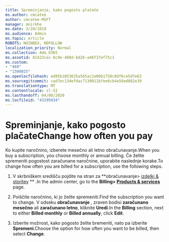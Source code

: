 ```yaml
---
title: Spreminjanje, kako pogosto plačate
ms.author: cmcatee
author: cmcatee-MSFT
manager: mnirkhe
ms.date: 3/20/2018
ms.audience: Admin
ms.topic: article
ROBOTS: NOINDEX, NOFOLLOW
localization_priority: Normal
ms.collection: Adm_O365
ms.assetid: 81423cec-8c9e-408d-bd26-a46f37ef75c1
ms.custom:
- "469"
- "1500025"
ms.openlocfilehash: ed85b1053635a565ac2a00b1758c0df6ce5d7e63
ms.sourcegitcommit: cad7ec134efdac7130911bfee6cb4a59ad882e39
ms.translationtype: MT
ms.contentlocale: sl-SI
ms.lasthandoff: 04/08/2020
ms.locfileid: "43195034"
---
```

# <a name="change-how-often-you-pay"></a><span data-ttu-id="40996-102">Spreminjanje, kako pogosto plačate</span><span class="sxs-lookup"><span data-stu-id="40996-102">Change how often you pay</span></span>

<span data-ttu-id="40996-103">Ko kupite naročnino, izberete mesečno ali letno obračunavanje.</span><span class="sxs-lookup"><span data-stu-id="40996-103">When you buy a subscription, you choose monthly or annual billing.</span></span> <span data-ttu-id="40996-104">Če želite spremeniti pogostost zaračunane naročnine, uporabite naslednje korake.</span><span class="sxs-lookup"><span data-stu-id="40996-104">To change how often you are billed for a subscription, use the following steps.</span></span>

1. <span data-ttu-id="40996-105">V skrbniškem središču pojdite na stran za \*\*obračunavanje> [izdelki & storitev](https://go.microsoft.com/fwlink/p/?linkid=842054) \*\* .</span><span class="sxs-lookup"><span data-stu-id="40996-105">In the admin center, go to the **Billing> [Products & services](https://go.microsoft.com/fwlink/p/?linkid=842054)** page.</span></span>

2. <span data-ttu-id="40996-106">Poiščite naročnino, ki jo želite spremeniti.</span><span class="sxs-lookup"><span data-stu-id="40996-106">Find the subscription you want to change.</span></span> <span data-ttu-id="40996-107">V odseku **obračunavanje** , zraven bodisi **zaračunano mesečno** ali **zaračunano letno**, kliknite **Uredi**.</span><span class="sxs-lookup"><span data-stu-id="40996-107">In the **Billing** section, next to either **Billed monthly** or **Billed annually**, click **Edit**.</span></span>

3. <span data-ttu-id="40996-108">Izberite možnost, kako pogosto želite bremeniti, nato pa izberite **Spremeni**.</span><span class="sxs-lookup"><span data-stu-id="40996-108">Choose the option for how often you want to be billed, then select **Change**.</span></span>
